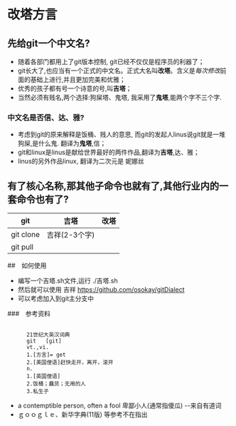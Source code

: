 # 改塔方言


## 先给git一个中文名?

  *  随着各部门都用上了git版本控制, git已经不仅仅是程序员的利器了；
  *  git长大了,也应当有一个正式的中文名。正式大名叫**改塔**。含义是*每次修改*前面的基础上进行,并且更加完美和优雅；
  *  优秀的孩子都有号一个诗意的号,叫**吉塔**；
  *  当然必须有贱名,两个选择:狗屎塔、鬼塔, 我采用了**鬼塔**,能两个字不三个字.
  
### 中文名是否信、达、雅?

  * 考虑到git的原来解释是饭桶、贱人的意思, 而git的发起人linus说git就是一堆狗屎,是什么鬼. 翻译为**鬼塔**,信；
  * git和linux是linus是献给世界最好的两件作品,翻译为**吉塔**,达、雅；
  * linus的另外作品linux, 翻译为二次元是 妮娜丝 

## 有了核心名称,那其他子命令也就有了,其他行业内的一套命令也有了?

| git			|吉塔	        	|   改塔  	| 
| ------ 		|:-------:			| :-------:
| git clone		| 吉祥(2-3个字)		| 
| git pull      | 					|   

##　如何使用

- 编写一个吉塔.sh文件,运行 ./吉塔.sh 
- 然后就可以使用  吉祥 https://github.com/osokay/gitDialect
- 可以考虑加入到git主分支中

  

###　参考资料
  
<pre><code>
      21世纪大英汉词典
      git   [ɡit]
      vt.,vi.
      1.[方言]= get
      2.[美国俚语]赶快走开，离开，滚开
      n.
      1.[英国俚语]
      2.饭桶；蠢货；无用的人
      3.私生子
</code></pre>

* a contemptible person, often a fool 卑鄙小人(通常指傻瓜) --来自有道词
* ｇｏｏｇｌｅ、新华字典(11版) 等参考不在指出
